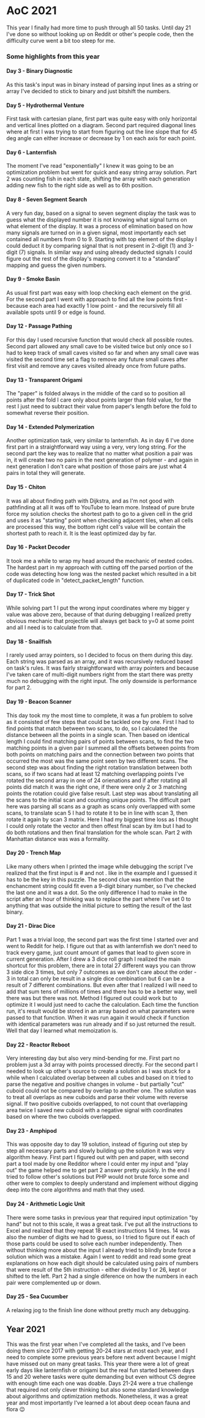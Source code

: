 # AoC 2021

This year I finally had more time to push through all 50 tasks. Until day 21 I've done so without looking up on Reddit or other's people code, then the difficulty curve went a bit too steep for me.

### Some highlights from this year

#### Day 3 - Binary Diagnostic
As this task's input was in binary instead of parsing input lines as a string or array I've decided to stick to binary and just bitshift the numbers.

#### Day 5 - Hydrothermal Venture
First task with cartesian plane, first part was quite easy with only horizontal and vertical lines plotted on a diagram. Second part required diagonal lines where at first I was trying to start from figuring out the line slope that for 45 deg angle can either increase or decrease by 1 on each axis for each point.

#### Day 6 - Lanternfish
The moment I've read "exponentially" I knew it was going to be an optimization problem but went for quick and easy string array solution. Part 2 was counting fish in each state, shifting the array with each generation adding new fish to the right side as well as to 6th position.

#### Day 8 - Seven Segment Search
A very fun day, based on a signal to seven segment display the task was to guess what the displayed number it is not knowing what signal turns on what element of the display. It was a process of elimination based on how many signals are turned on in a given signal, most importantly each set contained all numbers from 0 to 9. Starting with top element of the display I could deduct it by comparing signal that is not present in 2-digit (1) and 3-digit (7) signals. In similar way and using already deducted signals I could figure out the rest of the display's mapping convert it to a "standard" mapping and guess the given numbers.

#### Day 9 - Smoke Basin
As usual first part was easy with loop checking each element on the grid. For the second part I went with approach to find all the low points first - because each area had exactly 1 low point - and the recursively fill all available spots until 9 or edge is found.

#### Day 12 - Passage Pathing
For this day I used recursive function that would check all possible routes. Second part allowed any small cave to be visited twice but only once so I had to keep track of small caves visited so far and when any small cave was visited the second time set a flag to remove any future small caves after first visit and remove any caves visited already once from future paths.

#### Day 13 - Transparent Origami
The "paper" is folded always in the middle of the card so to position all points after the fold I care only about points larger than fold value, for the rest I just need to subtract their value from paper's length before the fold to somewhat reverse their position.

#### Day 14 - Extended Polymerization
Another optimization task, very similar to lanternfish. As in day 6 I've done first part in a straightforward way using a very, very long string. For the second part the key was to realize that no matter what position a pair was in, it will create two no pairs in the next generation of polymer - and again in next generation I don't care what position of those pairs are just what 4 pairs in total they will generate. 

#### Day 15 - Chiton
It was all about finding path with Dijkstra, and as I'm not good with pathfinding at all it was off to YouTube to learn more. Instead of pure brute force my solution checks the shortest path to go to a given cell in the grid and uses it as "starting" point when checking adjacent tiles, when all cells are processed this way, the bottom right cell's value will be contain the shortest path to reach it. It is the least optimized day by far.

#### Day 16 - Packet Decoder
It took me a while to wrap my head around the mechanic of nested codes. The hardest part in my approach with cutting off the parsed portion of the code was detecting how long was the nested packet which resulted in a bit of duplicated code in "detect_packet_length" function.

#### Day 17 - Trick Shot
While solving part 1 I put the wrong input coordinates where my bigger y value was above zero, because of that during debugging I realized pretty obvious mechanic that projectile will always get back to y=0 at some point and all I need is to calculate from that.

#### Day 18 - Snailfish 
I rarely used array pointers, so I decided to focus on them during this day. Each string was parsed as an array, and it was recursively reduced based on task's rules. It was fairly straightforward with array pointers and because I've taken care of multi-digit numbers right from the start there was pretty much no debugging with the right input. The only downside is performance for part 2.

#### Day 19 - Beacon Scanner
This day took my the most time to complete, it was a fun problem to solve as it consisted of few steps that could be tackled one by one. First I had to find points that match between two scans, to do, so I calculated the distance between all the points in a single scan. Then based on identical length I could find matching pairs of points between scans, to find the two matching points in a given pair I summed all the offsets between points from both points on matching pairs and the connection between two points that occurred the most was the same point seen by two different scans.
The second step was about finding the right rotation translation between both scans, so if two scans had at least 12 matching overlapping points I've rotated the second array in one of 24 orienations and if after rotating all points did match it was the right one, if there were only 2 or 3 matching points the rotation could give false result.
Last step was about translating all the scans to the initial scan and counting unique points. The difficult part here was parsing all scans as a graph as scans only overlapped with some scans, to translate scan 5 I had to rotate it to be in line with scan 3, then rotate it again by scan 3 matrix. Here I had my biggest time loss as I thought I could only rotate the vector and then offest final scan by itm but I had to do both rotations and then final translation for the whole scan.
Part 2 with Manhattan distance was was a formality.

#### Day 20 - Trench Map
Like many others when I printed the image while debugging the script I've realized that the first input is # and not . like in the example and I guessed it has to be the key in this puzzle. The second clue was mention that the enchancment string could fit even a 9-digit binary number, so I've checked the last one and it was a dot. So the only difference I had to make in the script after an hour of thinking was to replace the part where I've set 0 to anything that was outside the initial picture to setting the result of the last binary.

#### Day 21 - Dirac Dice
Part 1 was a trivial loop, the second part was the first time I started over and went to Reddit for help. I figure out that as with lanternfish we don't need to track every game, just count amount of games that lead to given score in current generation. After I drew a 3 dice roll graph I realized the main shortcut for this problem, there are in total 27 different ways you can throw 3 side dice 3 times, but only 7 outcomes as we don't care about the order - 3 in total can only be result in a single dice combination but 6 can be a result of 7 different combinations.
But even after that I realized I will need to add that sum tens of millions of times and there has to be a better way, well there was but there was not. Method I figured out could work but to optimize it I would just need to cache the calculation. Each time the function run, it's result would be stored in an array based on what parameters were passed to that function. When it was run again it would check if function with identical parameters was run already and if so just returned the result. Well that day I learned what memoization is.

#### Day 22 - Reactor Reboot
Very interesting day but also very mind-bending for me. First part no problem just a 3d array with points processed directly. For the second part I needed to look up other's source to create a solution as I was stuck for a while when I calculated overlap between all cubes and based on it tried to parse the negative and positive changes in volume - but partially "cut" cuboid could not be compared by overlap to another one. The solution was to treat all overlaps as new cuboids and parse their volume with reverse signal. If two positive cuboids overlapped, to not count that overlapping area twice I saved new cuboid with a negative signal with coordinates based on where the two cuboids overlapped.

#### Day 23 - Amphipod
This was opposite day to day 19 solution, instead of figuring out step by step all necessary parts and slowly building up the solution it was very algorithm heavy. First part I figured out with pen and paper, with second part a tool made by one Redditor where I could enter my input and "play out" the game helped me to get part 2 answer pretty quickly. In the end I tried to follow other's solutions but PHP would not brute force some and other were to complex to deeply understand and implement without digging deep into the core algorithms and math that they used.

#### Day 24 - Arithmetic Logic Unit
There were some tasks in previous year that required input optimization "by hand" but not to this scale, it was a great task. I've put all the instructions to Excel and realized that they repeat 18 exact instructions 14 times. 14 was also the number of digits we had to guess, so I tried to figure out if each of those parts could be used to solve each number independently. Then without thinking more about the input I already tried to blindly brute force a solution which was a mistake. Again I went to reddit and read some great explanations on how each digit should be calculated using pairs of numbers that were result of the 5th instruction - either divided by 1 or 26, kept or shifted to the left. Part 2 had a single diference on how the numbers in each pair were complemented up or down.

#### Day 25 - Sea Cucumber
A relaxing jog to the finish line done without pretty much any debugging.

## Year 2021
This was the first year when I've completed all the tasks, and I've been doing them since 2017 with getting 20-24 stars at most each year, and I need to complete some previous years before next advent because I might have missed out on many great tasks. This year there were a lot of great early days like lanternfish or origami but the real fun started between days 15 and 20 wehere tasks were quite demanding but even without CS degree with enough time each one was doable. Days 21-24 were a true challenge that required not only clever thinking but also some standard knowledge about algorithms and optimization methods.
Nonetheless, it was a great year and most importantly I've learned a lot about deep ocean fauna and flora 😉